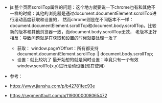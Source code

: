 * js:整个页面scrollTop属性的问题：这个地方就要说一下chrome也有和其他不一样的时候：其他的浏览器是通过document.documentElement.scrollTop进行滚动高度获取和设置的，
然而chrome则是在不同版本不一样：document.documentElement.scrollTop和document.body.scrollTop。比较新的版本和其他浏览器一致，而document.body.scrollTop无效，
老版本正好相反：导致问题就是在获取和设置的时候就要处理一发了
    
    * 获取：
        window.pageYOffset：所有都支持
        document.documentElement.scrollTop || document.body.scrollTop;
    * 设置：就比较坑了
        最开始想的就是同时设置：毕竟只有一个有效
        window.scrollTo(x,y)进行滚动设置(现在使用)
        
* 参考：
* https://www.jianshu.com/p/b42781fec93e  
* https://segmentfault.com/a/1190000008065472
